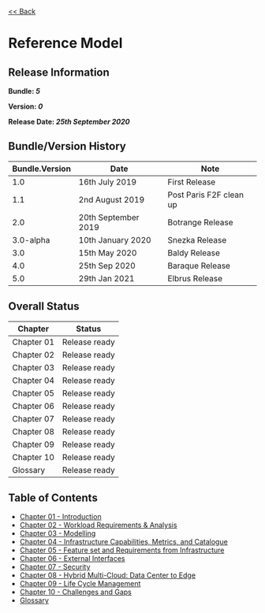 [<< Back](https://cntt-n.github.io/CNTT/)
# Reference Model

<!--<p><span style="color: #ff0000;"><strong>** Note:</strong> This is a live (not released) document and is being updated regularly.</span></p>-->

## Release Information
**Bundle: _5_**

**Version: _0_**

**Release Date: _25th September 2020_**

## Bundle/Version History

| Bundle.Version    | Date                  | Note
| ---               | ---                   | ---                       |
| 1.0               | 16th July 2019        | First Release             |
| 1.1               | 2nd August 2019       | Post Paris F2F clean up   |
| 2.0               | 20th September 2019   | Botrange Release          |
| 3.0-alpha         | 10th January 2020     | Snezka Release            |
| 3.0               | 15th May 2020         | Baldy Release             |
| 4.0               | 25th Sep 2020         | Baraque Release           |
| 5.0               | 29th Jan 2021         | Elbrus Release            |


## Overall Status

| Chapter | Status |
| --- | --- |
| Chapter 01 | Release ready |
| Chapter 02 | Release ready |
| Chapter 03 | Release ready |
| Chapter 04 | Release ready |
| Chapter 05 | Release ready |
| Chapter 06 | Release ready |
| Chapter 07 | Release ready |
| Chapter 08 | Release ready |
| Chapter 09 | Release ready |
| Chapter 10 | Release ready |
| Glossary | Release ready|

## Table of Contents
* [Chapter 01 - Introduction](chapters/chapter01.md)
* [Chapter 02 - Workload Requirements & Analysis](chapters/chapter02.md)
* [Chapter 03 - Modelling](chapters/chapter03.md)
* [Chapter 04 - Infrastructure Capabilities, Metrics, and Catalogue](chapters/chapter04.md)
* [Chapter 05 - Feature set and Requirements from Infrastructure](chapters/chapter05.md)
* [Chapter 06 - External Interfaces](chapters/chapter06.md)
* [Chapter 07 - Security](chapters/chapter07.md)
* [Chapter 08 - Hybrid Multi-Cloud: Data Center to Edge](chapters/chapter08.md)
* [Chapter 09 - Life Cycle Management](chapters/chapter09.md)
* [Chapter 10 - Challenges and Gaps](chapters/chapter10.md)
* [Glossary](../common/glossary.md)
